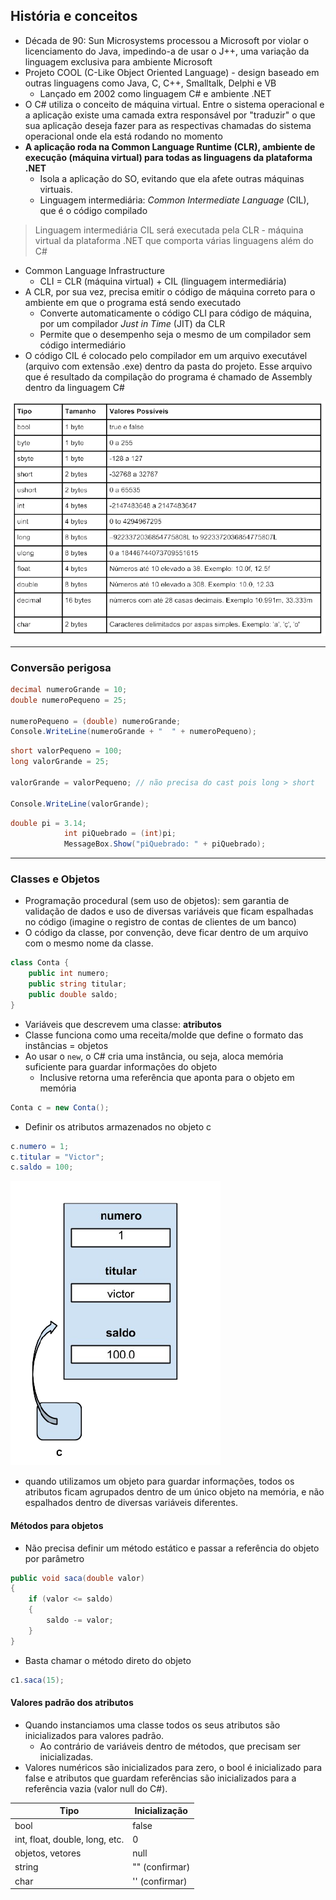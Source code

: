 ## História e conceitos

- Década de 90: Sun Microsystems processou a Microsoft por violar o licenciamento do Java, impedindo-a de usar o J++, uma variação da linguagem exclusiva para ambiente Microsoft
- Projeto COOL (C-Like Object Oriented Language) - design baseado em outras linguagens como Java, C, C++, Smalltalk, Delphi e VB
  - Lançado em 2002 como linguagem C# e ambiente .NET
- O C# utiliza o conceito de máquina virtual. Entre o sistema operacional e a aplicação existe uma camada extra responsável por "traduzir" o que sua aplicação deseja fazer para as respectivas chamadas do sistema operacional onde ela está rodando no momento
- **A aplicação roda na Common Language Runtime (CLR), ambiente de execução (máquina virtual) para todas as linguagens da plataforma .NET**
  - Isola a aplicação do SO, evitando que ela afete outras máquinas virtuais.
  - Linguagem intermediária: *Common Intermediate Language* (CIL), que é o código compilado

> Linguagem intermediária CIL será executada pela CLR - máquina virtual da plataforma .NET que comporta várias linguagens além do C#

- Common Language Infrastructure
  - CLI = CLR (máquina virtual) + CIL (linguagem intermediária)
- A CLR, por sua vez, precisa emitir o código de máquina correto para o ambiente em que o programa está sendo executado
  - Converte automaticamente o código CLI para código de máquina, por um compilador *Just in Time* (JIT) da CLR
  - Permite que o desempenho seja o mesmo de um compilador sem código intermediário
- O código CIL é colocado pelo compilador em um arquivo executável (arquivo com extensão .exe) dentro da pasta do projeto. Esse arquivo que é resultado da compilação do programa é chamado de Assembly dentro da linguagem C#

![image-20201118103953303](image-20201118103953303.png)

---

### Conversão perigosa

```c#
decimal numeroGrande = 10;
double numeroPequeno = 25;

numeroPequeno = (double) numeroGrande;
Console.WriteLine(numeroGrande + "  " + numeroPequeno);
```

```c#
short valorPequeno = 100;
long valorGrande = 25;

valorGrande = valorPequeno; // não precisa do cast pois long > short

Console.WriteLine(valorGrande);
```

```c#
double pi = 3.14;
            int piQuebrado = (int)pi;
            MessageBox.Show("piQuebrado: " + piQuebrado);
```

---

### Classes e Objetos

- Programação procedural (sem uso de objetos): sem garantia de validação de dados e uso de diversas variáveis que ficam espalhadas no código (imagine o registro de contas de clientes de um banco)
- O código da classe, por convenção, deve ficar dentro de um arquivo com o mesmo nome da classe.

```c#
class Conta {
	public int numero;
    public string titular;
    public double saldo;
}
```

- Variáveis que descrevem uma classe: **atributos**
- Classe funciona como uma receita/molde que define o formato das instâncias = objetos
- Ao usar o `new`, o C# cria uma instância, ou seja, aloca memória suficiente para guardar informações do objeto
  - Inclusive retorna uma referência que aponta para o objeto em memória

```c#
Conta c = new Conta();
```

- Definir os atributos armazenados no objeto c

```c#
c.numero = 1;
c.titular = "Victor";
c.saldo = 100;
```

![image-20201119082706947](image-20201119082706947.png)

- quando utilizamos um objeto para guardar informações, todos os atributos ficam agrupados dentro de um único objeto na memória, e não espalhados dentro de diversas variáveis diferentes.

#### Métodos para objetos

- Não precisa definir um método estático e passar a referência do objeto por parâmetro

```c#
public void saca(double valor)
{
    if (valor <= saldo)
    {
        saldo -= valor;
    }
}
```

- Basta chamar o método direto do objeto

```c#
c1.saca(15);
```

#### Valores padrão dos atributos

- Quando instanciamos uma classe todos os seus atributos são inicializados para valores padrão. 
  - Ao contrário de variáveis dentro de métodos, que precisam ser inicializadas.
- Valores numéricos são inicializados para zero, o bool é inicializado para false e atributos que guardam referências são inicializados para a referência vazia (valor null do C#).

| Tipo                           | Inicialização  |
| ------------------------------ | -------------- |
| bool                           | false          |
| int, float, double, long, etc. | 0              |
| objetos, vetores               | null           |
| string                         | "" (confirmar) |
| char                           | '' (confirmar) |

